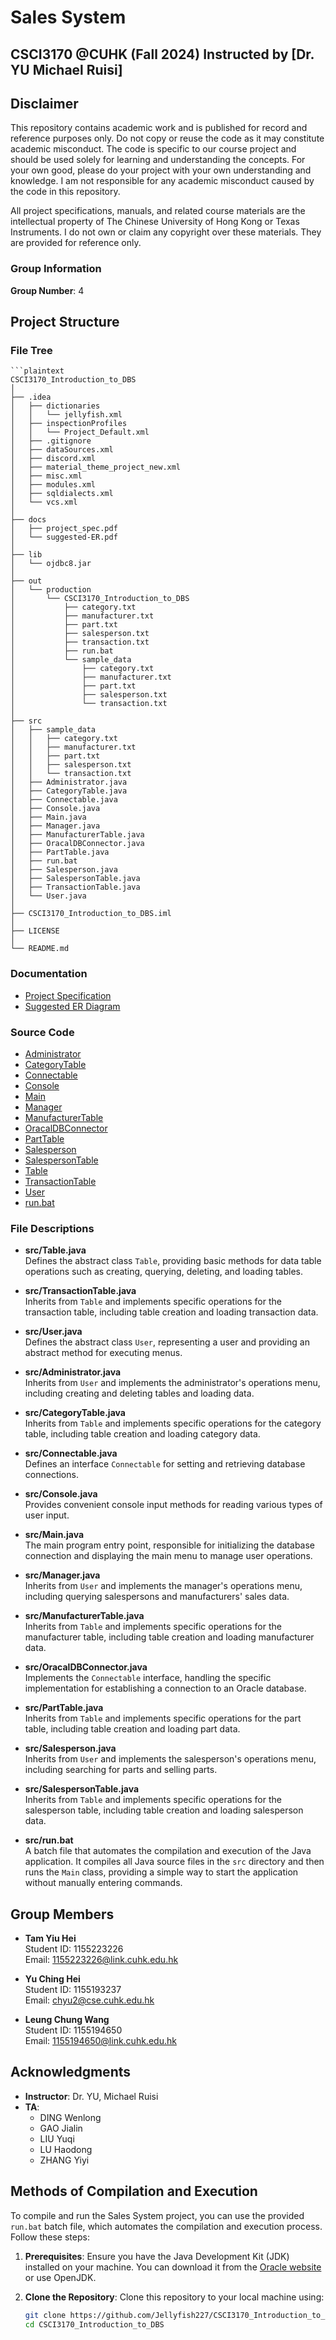 # Sales System

## CSCI3170 @CUHK (Fall 2024) Instructed by [Dr. YU Michael Ruisi]

## Disclaimer

This repository contains academic work and is published for record and reference purposes only. Do not copy or reuse the code as it may constitute academic misconduct. The code is specific to our course project and should be used solely for learning and understanding the concepts. For your own good, please do your project with your own understanding and knowledge. I am not responsible for any academic misconduct caused by the code in this repository.

All project specifications, manuals, and related course materials are the intellectual property of The Chinese University of Hong Kong or Texas Instruments. I do not own or claim any copyright over these materials. They are provided for reference only.

### Group Information
**Group Number**: 4

## Project Structure

### File Tree
    
    ```plaintext
    CSCI3170_Introduction_to_DBS
    │
    ├── .idea
    │   ├── dictionaries
    │   │   └── jellyfish.xml
    │   ├── inspectionProfiles
    │   │   └── Project_Default.xml
    │   ├── .gitignore
    │   ├── dataSources.xml
    │   ├── discord.xml
    │   ├── material_theme_project_new.xml
    │   ├── misc.xml
    │   ├── modules.xml
    │   ├── sqldialects.xml
    │   └── vcs.xml
    │
    ├── docs
    │   ├── project_spec.pdf
    │   └── suggested-ER.pdf
    │
    ├── lib
    │   └── ojdbc8.jar
    │
    ├── out
    │   └── production
    │       └── CSCI3170_Introduction_to_DBS
    │           ├── category.txt
    │           ├── manufacturer.txt
    │           ├── part.txt
    │           ├── salesperson.txt
    │           ├── transaction.txt
    │           ├── run.bat
    │           └── sample_data
    │               ├── category.txt
    │               ├── manufacturer.txt
    │               ├── part.txt
    │               ├── salesperson.txt
    │               └── transaction.txt
    │
    ├── src
    │   ├── sample_data
    │   │   ├── category.txt
    │   │   ├── manufacturer.txt
    │   │   ├── part.txt
    │   │   ├── salesperson.txt
    │   │   └── transaction.txt
    │   ├── Administrator.java
    │   ├── CategoryTable.java
    │   ├── Connectable.java
    │   ├── Console.java
    │   ├── Main.java
    │   ├── Manager.java
    │   ├── ManufacturerTable.java
    │   ├── OracalDBConnector.java
    │   ├── PartTable.java
    │   ├── run.bat
    │   ├── Salesperson.java
    │   ├── SalespersonTable.java
    │   ├── TransactionTable.java
    │   └── User.java
    │
    ├── CSCI3170_Introduction_to_DBS.iml
    │
    ├── LICENSE
    │
    └── README.md
    
### Documentation
- [Project Specification](docs/project_spec.pdf)
- [Suggested ER Diagram](docs/suggested-ER.pdf)

### Source Code
- [Administrator](src/Administrator.java)
- [CategoryTable](src/CategoryTable.java)
- [Connectable](src/Connectable.java)
- [Console](src/Console.java)
- [Main](src/Main.java)
- [Manager](src/Manager.java)
- [ManufacturerTable](src/ManufacturerTable.java)
- [OracalDBConnector](src/OracalDBConnector.java)
- [PartTable](src/PartTable.java)
- [Salesperson](src/Salesperson.java)
- [SalespersonTable](src/SalespersonTable.java)
- [Table](src/Table.java)
- [TransactionTable](src/TransactionTable.java)
- [User](src/User.java)
- [run.bat](src/run.bat)

### File Descriptions
- **src/Table.java**  
  Defines the abstract class `Table`, providing basic methods for data table operations such as creating, querying, deleting, and loading tables.

- **src/TransactionTable.java**  
  Inherits from `Table` and implements specific operations for the transaction table, including table creation and loading transaction data.

- **src/User.java**  
  Defines the abstract class `User`, representing a user and providing an abstract method for executing menus.

- **src/Administrator.java**  
  Inherits from `User` and implements the administrator's operations menu, including creating and deleting tables and loading data.

- **src/CategoryTable.java**  
  Inherits from `Table` and implements specific operations for the category table, including table creation and loading category data.

- **src/Connectable.java**  
  Defines an interface `Connectable` for setting and retrieving database connections.

- **src/Console.java**  
  Provides convenient console input methods for reading various types of user input.

- **src/Main.java**  
  The main program entry point, responsible for initializing the database connection and displaying the main menu to manage user operations.

- **src/Manager.java**  
  Inherits from `User` and implements the manager's operations menu, including querying salespersons and manufacturers' sales data.

- **src/ManufacturerTable.java**  
  Inherits from `Table` and implements specific operations for the manufacturer table, including table creation and loading manufacturer data.

- **src/OracalDBConnector.java**  
  Implements the `Connectable` interface, handling the specific implementation for establishing a connection to an Oracle database.

- **src/PartTable.java**  
  Inherits from `Table` and implements specific operations for the part table, including table creation and loading part data.

- **src/Salesperson.java**  
  Inherits from `User` and implements the salesperson's operations menu, including searching for parts and selling parts.

- **src/SalespersonTable.java**  
  Inherits from `Table` and implements specific operations for the salesperson table, including table creation and loading salesperson data.

- **src/run.bat**  
  A batch file that automates the compilation and execution of the Java application. It compiles all Java source files in the `src` directory and then runs the `Main` class, providing a simple way to start the application without manually entering commands.

## Group Members
- **Tam Yiu Hei**  
  Student ID: 1155223226  
  Email: 1155223226@link.cuhk.edu.hk

- **Yu Ching Hei**  
  Student ID: 1155193237  
  Email: chyu2@cse.cuhk.edu.hk

- **Leung Chung Wang**  
  Student ID: 1155194650  
  Email: 1155194650@link.cuhk.edu.hk

## Acknowledgments
- **Instructor**: Dr. YU, Michael Ruisi
- **TA**:
  - DING Wenlong
  - GAO Jialin
  - LIU Yuqi
  - LU Haodong
  - ZHANG Yiyi 

## Methods of Compilation and Execution

To compile and run the Sales System project, you can use the provided `run.bat` batch file, which automates the compilation and execution process. Follow these steps:

1. **Prerequisites**: Ensure you have the Java Development Kit (JDK) installed on your machine. You can download it from the [Oracle website](https://www.oracle.com/java/technologies/javase-jdk11-downloads.html) or use OpenJDK.

2. **Clone the Repository**: Clone this repository to your local machine using:
   ```bash
   git clone https://github.com/Jellyfish227/CSCI3170_Introduction_to_DBS.git
   cd CSCI3170_Introduction_to_DBS
